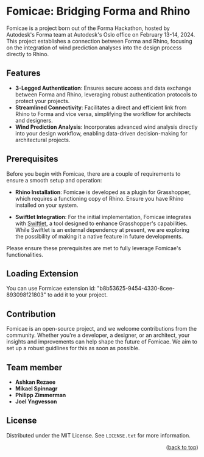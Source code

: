 # Fomicae: Bridging Forma and Rhino

Fomicae is a project born out of the Forma Hackathon, hosted by Autodesk's Forma team at Autodesk's Oslo office on February 13-14, 2024. This project establishes a connection between Forma and Rhino, focusing on the integration of wind prediction analyses into the design process directly to Rhino.


## Features

- **3-Legged Authentication**: Ensures secure access and data exchange between Forma and Rhino, leveraging robust authentication protocols to protect your projects.
- **Streamlined Connectivity**: Facilitates a direct and efficient link from Rhino to Forma and vice versa, simplifying the workflow for architects and designers.
- **Wind Prediction Analysis**: Incorporates advanced wind analysis directly into your design workflow, enabling data-driven decision-making for architectural projects.



## Prerequisites

Before you begin with Fomicae, there are a couple of requirements to ensure a smooth setup and operation:

- **Rhino Installation**: Fomicae is developed as a plugin for Grasshopper, which requires a functioning copy of Rhino. Ensure you have Rhino installed on your system.

- **Swiftlet Integration**: For the initial implementation, Fomicae integrates with [Swiftlet](https://www.food4rhino.com/en/app/swiftlet), a tool designed to enhance Grasshopper's capabilities. While Swiftlet is an external dependency at present, we are exploring the possibility of making it a native feature in future developments.

Please ensure these prerequisites are met to fully leverage Fomicae's functionalities.


## Loading Extension

You can use Formicae extension id: "b8b53625-9454-4330-8cee-893098f21803" to add it to your project.


## Contribution

Fomicae is an open-source project, and we welcome contributions from the community. Whether you're a developer, a designer, or an architect, your insights and improvements can help shape the future of Fomicae. We aim to set up a robust guidlines for this as soon as possible.

## Team member
- **Ashkan Rezaee**
- **Mikael Spinnagr**
- **Philipp Zimmerman**
- **Joel Yngvesson**

<!-- LICENSE -->
## License

Distributed under the MIT License. See `LICENSE.txt` for more information.

<p align="right">(<a href="#readme-top">back to top</a>)</p>

